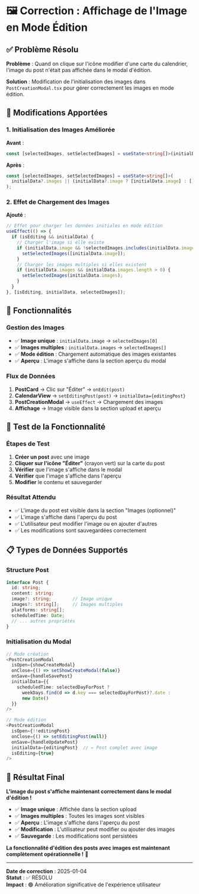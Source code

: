 # 🖼️ Correction : Affichage de l'Image en Mode Édition

## ✅ Problème Résolu

**Problème** : Quand on clique sur l'icône modifier d'une carte du calendrier, l'image du post n'était pas affichée dans le modal d'édition.

**Solution** : Modification de l'initialisation des images dans `PostCreationModal.tsx` pour gérer correctement les images en mode édition.

## 🔧 Modifications Apportées

### **1. Initialisation des Images Améliorée**

**Avant** :
```typescript
const [selectedImages, setSelectedImages] = useState<string[]>(initialData?.images || []);
```

**Après** :
```typescript
const [selectedImages, setSelectedImages] = useState<string[]>(
  initialData?.images || (initialData?.image ? [initialData.image] : [])
);
```

### **2. Effet de Chargement des Images**

**Ajouté** :
```typescript
// Effet pour charger les données initiales en mode édition
useEffect(() => {
  if (isEditing && initialData) {
    // Charger l'image si elle existe
    if (initialData.image && !selectedImages.includes(initialData.image)) {
      setSelectedImages([initialData.image]);
    }
    // Charger les images multiples si elles existent
    if (initialData.images && initialData.images.length > 0) {
      setSelectedImages(initialData.images);
    }
  }
}, [isEditing, initialData, selectedImages]);
```

## 🎯 Fonctionnalités

### **Gestion des Images**
- ✅ **Image unique** : `initialData.image` → `selectedImages[0]`
- ✅ **Images multiples** : `initialData.images` → `selectedImages[]`
- ✅ **Mode édition** : Chargement automatique des images existantes
- ✅ **Aperçu** : L'image s'affiche dans la section aperçu du modal

### **Flux de Données**
1. **PostCard** → Clic sur "Éditer" → `onEdit(post)`
2. **CalendarView** → `setEditingPost(post)` → `initialData={editingPost}`
3. **PostCreationModal** → `useEffect` → Chargement des images
4. **Affichage** → Image visible dans la section upload et aperçu

## 🧪 Test de la Fonctionnalité

### **Étapes de Test**
1. **Créer un post** avec une image
2. **Cliquer sur l'icône "Éditer"** (crayon vert) sur la carte du post
3. **Vérifier** que l'image s'affiche dans le modal
4. **Vérifier** que l'image s'affiche dans l'aperçu
5. **Modifier** le contenu et sauvegarder

### **Résultat Attendu**
- ✅ L'image du post est visible dans la section "Images (optionnel)"
- ✅ L'image s'affiche dans l'aperçu du post
- ✅ L'utilisateur peut modifier l'image ou en ajouter d'autres
- ✅ Les modifications sont sauvegardées correctement

## 📋 Types de Données Supportés

### **Structure Post**
```typescript
interface Post {
  id: string;
  content: string;
  image?: string;        // Image unique
  images?: string[];     // Images multiples
  platforms: string[];
  scheduledTime: Date;
  // ... autres propriétés
}
```

### **Initialisation du Modal**
```typescript
// Mode création
<PostCreationModal
  isOpen={showCreateModal}
  onClose={() => setShowCreateModal(false)}
  onSave={handleSavePost}
  initialData={{
    scheduledTime: selectedDayForPost ? 
      weekDays.find(d => d.key === selectedDayForPost)?.date : 
      new Date()
  }}
/>

// Mode édition
<PostCreationModal
  isOpen={!!editingPost}
  onClose={() => setEditingPost(null)}
  onSave={handleUpdatePost}
  initialData={editingPost}  // ← Post complet avec image
  isEditing={true}
/>
```

## 🎉 Résultat Final

**L'image du post s'affiche maintenant correctement dans le modal d'édition !**

- ✅ **Image unique** : Affichée dans la section upload
- ✅ **Images multiples** : Toutes les images sont visibles
- ✅ **Aperçu** : L'image s'affiche dans l'aperçu du post
- ✅ **Modification** : L'utilisateur peut modifier ou ajouter des images
- ✅ **Sauvegarde** : Les modifications sont persistées

**La fonctionnalité d'édition des posts avec images est maintenant complètement opérationnelle !** 🚀

---

**Date de correction** : 2025-01-04  
**Statut** : ✅ RÉSOLU  
**Impact** : 🟢 Amélioration significative de l'expérience utilisateur
